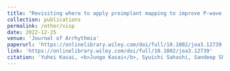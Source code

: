 ```yaml
---
title: "Revisiting where to apply preimplant mapping to improve P-wave sensing of insertable cardiac monitors"
collection: publications
permalink: /other/visp
date: 2022-12-25
venue: 'Journal of Arrhythmia'
paperurl: 'https://onlinelibrary.wiley.com/doi/full/10.1002/joa3.12739'
link: 'https://onlinelibrary.wiley.com/doi/full/10.1002/joa3.12739'
citation: 'Yuhei Kasai, <b>Jungo Kasai</b>, Syuichi Sahashi, Sandeep Shakya, Hiroki Kuji, Naoki Hayakawa, Kotaro Miyaji, and Junji Kanda. 2022. &quot;Revisiting where to apply preimplant mapping to improve P-wave sensing of insertable cardiac monitors.&quot; <i>Journal of Arrhythmia</i>.'
---
```


